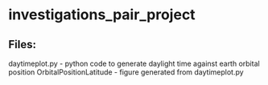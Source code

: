 # investigations_pair_project
## Files:
daytimeplot.py - python code to generate daylight time against earth orbital position
OrbitalPositionLatitude - figure generated from daytimeplot.py
